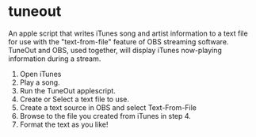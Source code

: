 # tuneout
An apple script that writes iTunes song and artist information to a text file for use with the "text-from-file" feature of OBS streaming software.  TuneOut and OBS, used together, will display iTunes now-playing information during a stream.

1. Open iTunes
2. Play a song.
3. Run the TuneOut applescript.
4. Create or Select a text file to use.
5. Create a text source in OBS and select Text-From-File
6. Browse to the file you created from iTunes in step 4. 
7. Format the text as you like!
